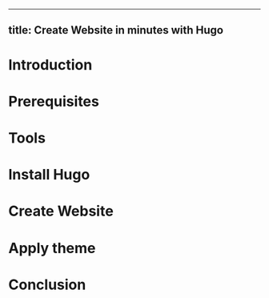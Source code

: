 
---
title: Create Website in minutes with Hugo
---

# Introduction 

# Prerequisites 

# Tools 

# Install Hugo

# Create Website 

# Apply theme

# Conclusion
